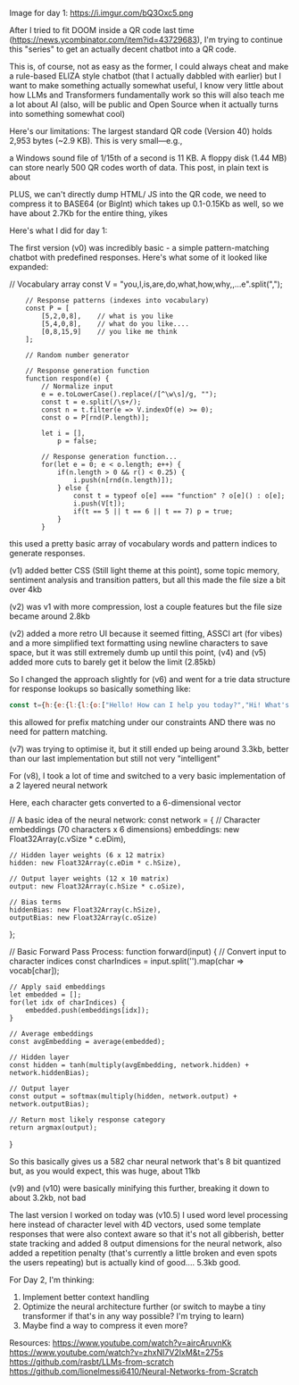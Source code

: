 Image for day 1: https://i.imgur.com/bQ3Oxc5.png

After I tried to fit DOOM inside a QR code last time (https://news.ycombinator.com/item?id=43729683), I'm trying to continue this "series" to get an actually decent chatbot into a QR code.

This is, of course, not as easy as the former, I could always cheat and make a rule-based ELIZA style chatbot (that I actually dabbled with earlier) but I want to make something actually somewhat useful, I know very little about how LLMs and Transformers fundamentally work so this will also teach me a lot about AI (also, will be public and Open Source when it actually turns into something somewhat cool)

Here's our limitations:
The largest standard QR code (Version 40) holds 2,953 bytes (~2.9 KB). This is very small—e.g.,

a Windows sound file of 1/15th of a second is 11 KB.
A floppy disk (1.44 MB) can store nearly 500 QR codes worth of data.
This post, in plain text is about 

PLUS, we can't directly dump HTML/ JS into the QR code, we need to compress it to BASE64 (or BigInt) which takes up 0.1-0.15Kb as well, so we have about 2.7Kb for the entire thing, yikes 

Here's what I did for day 1:

The first version (v0) was incredibly basic - a simple pattern-matching chatbot with predefined responses. Here's what some of it looked like expanded:

 // Vocabulary array
        const V = "you,I,is,are,do,what,how,why,,...e".split(",");

        // Response patterns (indexes into vocabulary)
        const P = [
            [5,2,0,8],    // what is you like
            [5,4,0,8],    // what do you like....
            [0,8,15,9]    // you like me think
        ];

        // Random number generator

        // Response generation function
        function respond(e) {
            // Normalize input
            e = e.toLowerCase().replace(/[^\w\s]/g, "");
            const t = e.split(/\s+/);
            const n = t.filter(e => V.indexOf(e) >= 0);
            const o = P[rnd(P.length)];
            
            let i = [],
                p = false;
            
            // Response generation function...
            for(let e = 0; e < o.length; e++) {
                if(n.length > 0 && r() < 0.25) {
                    i.push(n[rnd(n.length)]);
                } else {
                    const t = typeof o[e] === "function" ? o[e]() : o[e];
                    i.push(V[t]);
                    if(t == 5 || t == 6 || t == 7) p = true;
                }
            }

this used a pretty basic array of vocabulary words and pattern indices to generate responses.

(v1) added better CSS (Still light theme at this point), some topic memory, sentiment analysis and transition patters, but all this made the file size a bit over 4kb

(v2) was v1 with more compression, lost a couple features but the file size became around 2.8kb

(v2) added a more retro UI because it seemed fitting, ASSCI art (for vibes) and a more simplified text formatting using newline characters to save space, but it was still extremely dumb up until this point, (v4) and (v5) added more cuts to barely get it below the limit (2.85kb)

So I changed the approach slightly for (v6) and went for a trie data structure for response lookups
so basically something like:

```javascript
const t={h:{e:{l:{l:{o:["Hello! How can I help you today?","Hi! What's on your mind?"]}}}}};
```

this allowed for prefix matching under our constraints AND there was no need for pattern matching.

(v7) was trying to optimise it, but it still ended up being around 3.3kb, better than our last implementation but still not very "intelligent"

For (v8), I took a lot of time and switched to a very basic implementation of a 2 layered neural network

Here, each character gets converted to a 6-dimensional vector

// A basic idea of the neural network:
const network = {
    // Character embeddings (70 characters x 6 dimensions)
    embeddings: new Float32Array(c.vSize * c.eDim),
    
    // Hidden layer weights (6 x 12 matrix)
    hidden: new Float32Array(c.eDim * c.hSize),
    
    // Output layer weights (12 x 10 matrix)
    output: new Float32Array(c.hSize * c.oSize),
    
    // Bias terms
    hiddenBias: new Float32Array(c.hSize),
    outputBias: new Float32Array(c.oSize)
};

// Basic Forward Pass Process:
function forward(input) {
    // Convert input to character indices
    const charIndices = input.split('').map(char => vocab[char]);
    
    // Apply said embeddings
    let embedded = [];
    for(let idx of charIndices) {
        embedded.push(embeddings[idx]);
    }
    
    // Average embeddings
    const avgEmbedding = average(embedded);
    
    // Hidden layer
    const hidden = tanh(multiply(avgEmbedding, network.hidden) + network.hiddenBias);
    
    // Output layer
    const output = softmax(multiply(hidden, network.output) + network.outputBias);
    
    // Return most likely response category
    return argmax(output);
}

So this basically gives us a 582 char neural network that's 8 bit quantized
but, as you would expect, this was huge, about 11kb

(v9) and (v10) were basically minifying this further, breaking it down to about 3.2kb, not bad

The last version I worked on today was (v10.5)
I used word level processing here instead of character level with 4D vectors, used some template responses that were also context aware so that it's not all gibberish, better state tracking and added 8 output dimensions for the neural network, also added a repetition penalty (that's currently a little broken and even spots the users repeating) but is actually kind of good.... 5.3kb good.

For Day 2, I'm thinking:
1. Implement better context handling
2. Optimize the neural architecture further (or switch to maybe a tiny transformer if that's in any way possible? I'm trying to learn)
3. Maybe find a way to compress it even more?

Resources:
https://www.youtube.com/watch?v=aircAruvnKk
https://www.youtube.com/watch?v=zhxNI7V2IxM&t=275s
https://github.com/rasbt/LLMs-from-scratch
https://github.com/lionelmessi6410/Neural-Networks-from-Scratch